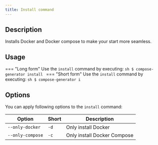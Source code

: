 ```yaml
---
title: Install command
---
```


## Description
Installs Docker and Docker compose to make your start more seamless.

## Usage
=== "Long form"
    Use the `install` command by executing:
    ```sh
    $ compose-generator install
    ```
=== "Short form"
    Use the `install` command by executing:
    ```sh
    $ compose-generator i
    ```

## Options
You can apply following options to the `install` command:

| Option             | Short | Description                 |
| ------------------ | ----- | --------------------------- |
| `--only-docker`    | `-d`  | Only install Docker         |
| `--only-compose`   | `-c`  | Only install Docker Compose |